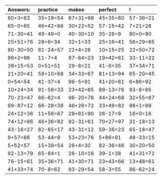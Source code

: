 | Answers: | practice | makes | perfect | ! |
| :--- | :--- | :--- | :--- | :--- |
| 60+3=63 | 35+19=54 | 67+31=98 | 45+35=80 | 57-36=21 | 
| 65-0=65 | 46+42=88 | 30+22=52 | 57-15=42 | 7+21=28 | 
| 71-30=41 | 49-49=0 | 40-30=10 | 35-26=9 | 80+0=80 | 
| 25+51=76 | 28+6=34 | 32+1=33 | 25+16=41 | 56+29=85 | 
| 80-30=50 | 81-24=57 | 22+4=26 | 10+15=25 | 22+50=72 | 
| 96+2=98 | 11-7=4 | 87-64=23 | 19+42=61 | 33-11=22 | 
| 38+15=53 | 0+51=51 | 29-8=21 | 41-6=35 | 37+34=71 | 
| 21+20=41 | 58+10=68 | 34+33=67 | 81+13=94 | 65-20=45 | 
| 0+54=54 | 41-37=4 | 96-5=91 | 41+20=61 | 6+86=92 | 
| 10+24=34 | 91-58=33 | 23+42=65 | 89-13=76 | 93-8=85 | 
| 70-23=47 | 66-62=4 | 96-20=76 | 44+24=68 | 32+55=87 | 
| 99-87=12 | 66-28=38 | 46+26=72 | 33+49=82 | 98+1=99 | 
| 24+12=36 | 11+56=67 | 29+61=90 | 26-17=9 | 16+0=16 | 
| 74+12=86 | 46+36=82 | 92-31=61 | 70+27=97 | 31-18=13 | 
| 43-16=27 | 82-65=17 | 43-31=12 | 59-36=23 | 65-18=47 | 
| 9+57=66 | 53-44=9 | 53+23=76 | 5+86=91 | 48-33=15 | 
| 5+52=57 | 15+39=54 | 26+4=30 | 82-36=46 | 30+20=50 | 
| 92-13=79 | 65-64=1 | 26-10=16 | 39-1=38 | 41+31=72 | 
| 76-15=61 | 35+36=71 | 41+30=71 | 23+43=66 | 13+48=61 | 
| 41+33=74 | 70-8=62 | 83-29=54 | 58-3=55 | 86-62=24 | 
